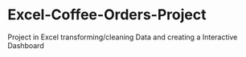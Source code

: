 # Excel-Coffee-Orders-Project
Project in Excel transforming/cleaning Data and creating a Interactive Dashboard
